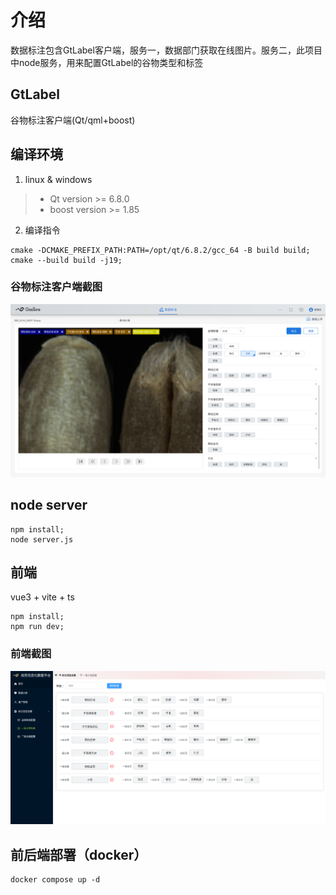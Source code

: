 # 介绍
数据标注包含GtLabel客户端，服务一，数据部门获取在线图片。服务二，此项目中node服务，用来配置GtLabel的谷物类型和标签

## GtLabel
谷物标注客户端(Qt/qml+boost)

## 编译环境
1. linux & windows
>- Qt version >= 6.8.0
>- boost version >= 1.85

2. 编译指令

```
cmake -DCMAKE_PREFIX_PATH:PATH=/opt/qt/6.8.2/gcc_64 -B build build;
cmake --build build -j19;
```

### 谷物标注客户端截图
![](./screenshots/image.png)

## node server
```
npm install;
node server.js
```

## 前端
vue3 + vite + ts
```
npm install;
npm run dev;
```
### 前端截图
![](./screenshots/image2.png)

## 前后端部署（docker）
```
docker compose up -d
```


